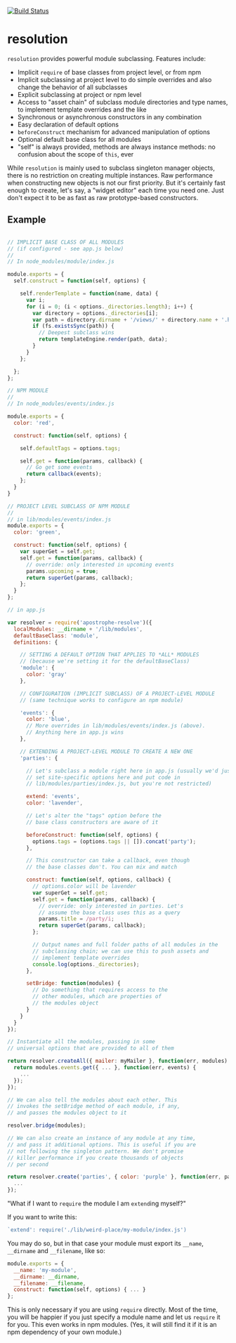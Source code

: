 [![Build Status](https://travis-ci.org/punkave/resolution.svg?branch=master)](https://travis-ci.org/punkave/resolution)

# resolution

`resolution` provides powerful module subclassing. Features include:

* Implicit `require` of base classes from project level, or from npm
* Implicit subclassing at project level to do simple overrides and also change the behavior of all subclasses
* Explicit subclassing at project or npm level
* Access to "asset chain" of subclass module directories and type names, to implement template overrides and the like
* Synchronous or asynchronous constructors in any combination
* Easy declaration of default options
* `beforeConstruct` mechanism for advanced manipulation of options
* Optional default base class for all modules
* "self" is always provided, methods are always instance methods: no confusion about the scope of `this`, ever

While `resolution` is mainly used to subclass singleton manager objects, there is no restriction on creating multiple instances. Raw performance when constructing new objects is not our first priority. But it's certainly fast enough to create, let's say, a "widget editor" each time you need one. Just don't expect it to be as fast as raw prototype-based constructors.

## Example

```javascript

// IMPLICIT BASE CLASS OF ALL MODULES
// (if configured - see app.js below)
//
// In node_modules/module/index.js

module.exports = {
  self.construct = function(self, options) {

    self.renderTemplate = function(name, data) {
      var i;
      for (i = 0; (i < options._directories.length); i++) {
        var directory = options._directories[i];
        var path = directory.dirname + '/views/' + directory.name + '.html';
        if (fs.existsSync(path)) {
          // Deepest subclass wins
          return templateEngine.render(path, data);
        }
      }
    };

  };
};

// NPM MODULE
//
// In node_modules/events/index.js

module.exports = {
  color: 'red',

  construct: function(self, options) {

    self.defaultTags = options.tags;

    self.get = function(params, callback) {
      // Go get some events
      return callback(events);
    };
  }
}

// PROJECT LEVEL SUBCLASS OF NPM MODULE
//
// in lib/modules/events/index.js
module.exports = {
  color: 'green',

  construct: function(self, options) {
    var superGet = self.get;
    self.get = function(params, callback) {
      // override: only interested in upcoming events
      params.upcoming = true;
      return superGet(params, callback);
    };
  }
};

// in app.js

var resolver = require('apostrophe-resolve')({
  localModules: __dirname + '/lib/modules',
  defaultBaseClass: 'module',
  definitions: {

    // SETTING A DEFAULT OPTION THAT APPLIES TO *ALL* MODULES
    // (because we're setting it for the defaultBaseClass)
    'module': {
      color: 'gray'
    },

    // CONFIGURATION (IMPLICIT SUBCLASS) OF A PROJECT-LEVEL MODULE
    // (same technique works to configure an npm module)

    'events': {
      color: 'blue',
      // More overrides in lib/modules/events/index.js (above).
      // Anything here in app.js wins
    },

    // EXTENDING A PROJECT-LEVEL MODULE TO CREATE A NEW ONE
    'parties': {

      // Let's subclass a module right here in app.js (usually we'd just
      // set site-specific options here and put code in
      // lib/modules/parties/index.js, but you're not restricted)

      extend: 'events',
      color: 'lavender',

      // Let's alter the "tags" option before the
      // base class constructors are aware of it

      beforeConstruct: function(self, options) {
        options.tags = (options.tags || []).concat('party');
      },

      // This constructor can take a callback, even though
      // the base classes don't. You can mix and match

      construct: function(self, options, callback) {
        // options.color will be lavender
        var superGet = self.get;
        self.get = function(params, callback) {
          // override: only interested in parties. Let's
          // assume the base class uses this as a query
          params.title = /party/i;
          return superGet(params, callback);
        };

        // Output names and full folder paths of all modules in the
        // subclassing chain; we can use this to push assets and
        // implement template overrides
        console.log(options._directories);
      },

      setBridge: function(modules) {
        // Do something that requires access to the
        // other modules, which are properties of
        // the modules object
      }
    }
  }
});

// Instantiate all the modules, passing in some
// universal options that are provided to all of them

return resolver.createAll({ mailer: myMailer }, function(err, modules) {
  return modules.events.get({ ... }, function(err, events) {
    ...
  });
});

// We can also tell the modules about each other. This
// invokes the setBridge method of each module, if any,
// and passes the modules object to it

resolver.bridge(modules);

// We can also create an instance of any module at any time,
// and pass it additional options. This is useful if you are
// not following the singleton pattern. We don't promise
// killer performance if you create thousands of objects
// per second

return resolver.create('parties', { color: 'purple' }, function(err, party) {
  ...
});
```

"What if I want to `require` the module I am `extend`ing myself?"

If you want to write this:

```javascript
`extend': require('./lib/weird-place/my-module/index.js')
```

You may do so, but in that case your module must export its `__name`, `__dirname` and `__filename`, like so:

```javascript
module.exports = {
  __name: 'my-module',
  __dirname: __dirname,
  __filename: __filename,
  construct: function(self, options) { ... }
};
```

This is only necessary if you are using `require` directly. Most of the time, you will be happier if you just specify a module name and let us `require` it for you. This even works in npm modules. (Yes, it will still find it if it is an npm dependency of your own module.)

